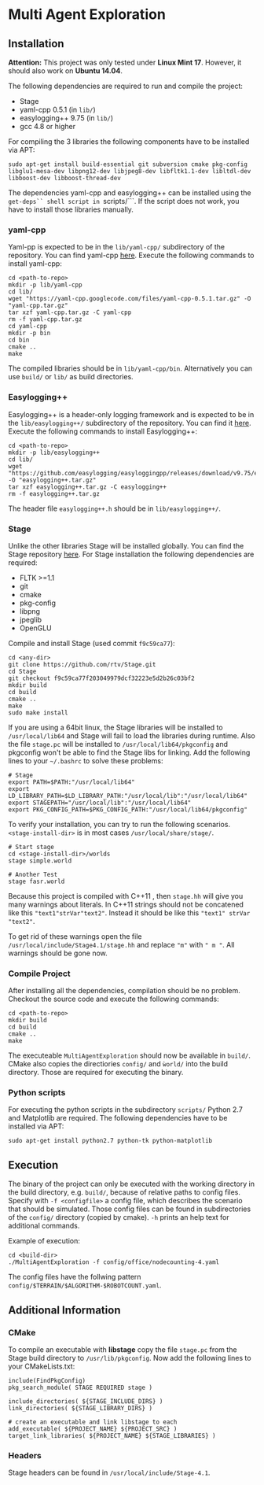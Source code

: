 # Multi Agent Exploration

## Installation

__Attention:__ This project was only tested under __Linux Mint 17__. However, it should also work on __Ubuntu 14.04__.

The following dependencies are required to run and compile the project:

* Stage
* yaml-cpp 0.5.1 (in ```lib/```)
* easylogging++ 9.75 (in ```lib/```)
* gcc 4.8 or higher

For compiling the 3 libraries the following components have to be installed via APT:

```
sudo apt-get install build-essential git subversion cmake pkg-config libglu1-mesa-dev libpng12-dev libjpeg8-dev libfltk1.1-dev libltdl-dev libboost-dev libboost-thread-dev
```

The dependencies yaml-cpp and easylogging++ can be installed using the ```get-deps`` shell script in ```scripts/```. If the script does not work, you have to install those libraries manually.

### yaml-cpp

Yaml-pp is expected to be in the ```lib/yaml-cpp/``` subdirectory of the repository. You can find yaml-cpp [here](https://code.google.com/p/yaml-cpp/). Execute the following commands to install yaml-cpp:

```
cd <path-to-repo>
mkdir -p lib/yaml-cpp
cd lib/
wget "https://yaml-cpp.googlecode.com/files/yaml-cpp-0.5.1.tar.gz" -O "yaml-cpp.tar.gz"
tar xzf yaml-cpp.tar.gz -C yaml-cpp
rm -f yaml-cpp.tar.gz
cd yaml-cpp
mkdir -p bin
cd bin
cmake ..
make
```

The compiled libraries should be in ```lib/yaml-cpp/bin```. Alternatively you can use ```build/``` or ```lib/``` as build directories.

### Easylogging++

Easylogging++ is a header-only logging framework and is expected to be in the ```lib/easylogging++/``` subdirectory of the repository. You can find it [here](http://easylogging.muflihun.com/). Execute the following commands to install Easylogging++:

```
cd <path-to-repo>
mkdir -p lib/easylogging++
cd lib/
wget "https://github.com/easylogging/easyloggingpp/releases/download/v9.75/easyloggingpp_v9.75.tar.gz" -O "easylogging++.tar.gz"
tar xzf easylogging++.tar.gz -C easylogging++
rm -f easylogging++.tar.gz
```

The header file ```easylogging++.h``` should be in ```lib/easylogging++/```.

### Stage

Unlike the other libraries Stage will be installed globally. You can find the Stage repository [here](https://github.com/rtv/Stage). For Stage installation the following dependencies are required:

* FLTK >=1.1
* git
* cmake
* pkg-config
* libpng
* jpeglib
* OpenGLU 

Compile and install Stage (used commit ```f9c59ca77```):

```
cd <any-dir>
git clone https://github.com/rtv/Stage.git
cd Stage
git checkout f9c59ca77f203049979dcf32223e5d2b26c03bf2
mkdir build
cd build
cmake ..
make
sudo make install
```

If you are using a 64bit linux, the Stage libraries will be installed to ```/usr/local/lib64``` and Stage will fail to load the libraries during runtime. Also the file ```stage.pc``` will be installed to ```/usr/local/lib64/pkgconfig``` and pkgconfig won't be able to find the Stage libs for linking. Add the following lines
to your ```~/.bashrc``` to solve these problems:

```
# Stage
export PATH=$PATH:"/usr/local/lib64"
export LD_LIBRARY_PATH=$LD_LIBRARY_PATH:"/usr/local/lib":"/usr/local/lib64"
export STAGEPATH="/usr/local/lib":"/usr/local/lib64"
export PKG_CONFIG_PATH=$PKG_CONFIG_PATH:"/usr/local/lib64/pkgconfig"
```

To verify your installation, you can try to run the following scenarios. ```<stage-install-dir>``` is in most cases ```/usr/local/share/stage/```.

```
# Start stage
cd <stage-install-dir>/worlds
stage simple.world

# Another Test
stage fasr.world
```

Because this project is compiled with C++11 , then ```stage.hh```
will give you many warnings about literals. In C++11 strings should not be
concatened like this ```"text1"strVar"text2"```. Instead it should be like this
```"text1" strVar "text2"```.

To get rid of these warnings open the file ```/usr/local/include/Stage4.1/stage.hh```
and replace ```"m"``` with ```" m "```. All warnings should be gone now.

### Compile Project

After installing all the dependencies, compilation should be no problem. Checkout the source code and execute the following commands:

```
cd <path-to-repo>
mkdir build
cd build
cmake ..
make
```

The executeable ```MultiAgentExploration``` should now be available in ```build/```. CMake also copies the directiories ```config/``` and ```ẁorld/``` into the build directory. Those are required for executing the binary.

### Python scripts

For executing the python scripts in the subdirectory ```scripts/``` Python 2.7 and Matplotlib are required. The following dependencies have to be installed via APT:

```
sudo apt-get install python2.7 python-tk python-matplotlib
```

## Execution

The binary of the project can only be executed with the working directory in the build directory, e.g. ```build/```, because of relative paths to config files. Specify with ```-f <configfile>``` a config file, which describes the scenario that should be simulated. Those config files can be found in subdirectories of the ```config/``` directory (copied by cmake). ```-h``` prints an help text for additional commands.

Example of execution:

```
cd <build-dir>
./MultiAgentExploration -f config/office/nodecounting-4.yaml
```

The config files have the follwing pattern ```config/$TERRAIN/$ALGORITHM-$ROBOTCOUNT.yaml```.

## Additional Information

### CMake

To compile an executable with __libstage__ copy the file ```stage.pc``` from the
Stage build directory to ```/usr/lib/pkgconfig```. Now add the following lines
to your CMakeLists.txt:

```
include(FindPkgConfig)
pkg_search_module( STAGE REQUIRED stage )

include_directories( ${STAGE_INCLUDE_DIRS} )
link_directories( ${STAGE_LIBRARY_DIRS} )

# create an executable and link libstage to each
add_executable( ${PROJECT_NAME} ${PROJECT_SRC} )
target_link_libraries( ${PROJECT_NAME} ${STAGE_LIBRARIES} )
```

### Headers

Stage headers can be found in ```/usr/local/include/Stage-4.1```.
